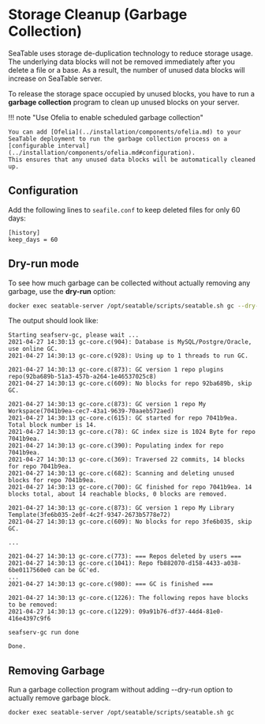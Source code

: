 # Storage Cleanup (Garbage Collection)

SeaTable uses storage de-duplication technology to reduce storage usage. The underlying data blocks will not be removed immediately after you delete a file or a base. As a result, the number of unused data blocks will increase on SeaTable server.

To release the storage space occupied by unused blocks, you have to run a **garbage collection** program to clean up unused blocks on your server.

!!! note "Use Ofelia to enable scheduled garbage collection"

    You can add [Ofelia](../installation/components/ofelia.md) to your SeaTable deployment to run the garbage collection process on a [configurable interval](../installation/components/ofelia.md#configuration).
    This ensures that any unused data blocks will be automatically cleaned up.

## Configuration

Add the following lines to `seafile.conf` to keep deleted files for only 60 days:

```
[history]
keep_days = 60
```

## Dry-run mode

To see how much garbage can be collected without actually removing any garbage, use the **dry-run** option:

```bash
docker exec seatable-server /opt/seatable/scripts/seatable.sh gc --dry-run
```

The output should look like:

```
Starting seafserv-gc, please wait ...
2021-04-27 14:30:13 gc-core.c(904): Database is MySQL/Postgre/Oracle, use online GC.
2021-04-27 14:30:13 gc-core.c(928): Using up to 1 threads to run GC.

2021-04-27 14:30:13 gc-core.c(873): GC version 1 repo plugins repo(92ba689b-51a3-457b-a264-1e46537025c8)
2021-04-27 14:30:13 gc-core.c(609): No blocks for repo 92ba689b, skip GC.

2021-04-27 14:30:13 gc-core.c(873): GC version 1 repo My Workspace(7041b9ea-cec7-43a1-9639-70aaeb572aed)
2021-04-27 14:30:13 gc-core.c(615): GC started for repo 7041b9ea. Total block number is 14.
2021-04-27 14:30:13 gc-core.c(78): GC index size is 1024 Byte for repo 7041b9ea.
2021-04-27 14:30:13 gc-core.c(390): Populating index for repo 7041b9ea.
2021-04-27 14:30:13 gc-core.c(369): Traversed 22 commits, 14 blocks for repo 7041b9ea.
2021-04-27 14:30:13 gc-core.c(682): Scanning and deleting unused blocks for repo 7041b9ea.
2021-04-27 14:30:13 gc-core.c(700): GC finished for repo 7041b9ea. 14 blocks total, about 14 reachable blocks, 0 blocks are removed.

2021-04-27 14:30:13 gc-core.c(873): GC version 1 repo My Library Template(3fe6b035-2e0f-4c2f-9347-2673b5778e72)
2021-04-27 14:30:13 gc-core.c(609): No blocks for repo 3fe6b035, skip GC.

...

2021-04-27 14:30:13 gc-core.c(773): === Repos deleted by users ===
2021-04-27 14:30:13 gc-core.c(1041): Repo fb882070-d158-4433-a038-6be0117560e0 can be GC'ed.
...
2021-04-27 14:30:13 gc-core.c(980): === GC is finished ===

2021-04-27 14:30:13 gc-core.c(1226): The following repos have blocks to be removed:
2021-04-27 14:30:13 gc-core.c(1229): 09a91b76-df37-44d4-81e0-416e4397c9f6

seafserv-gc run done

Done.
```

## Removing Garbage

Run a garbage collection program without adding --dry-run option to actually remove garbage block.

```
docker exec seatable-server /opt/seatable/scripts/seatable.sh gc
```
